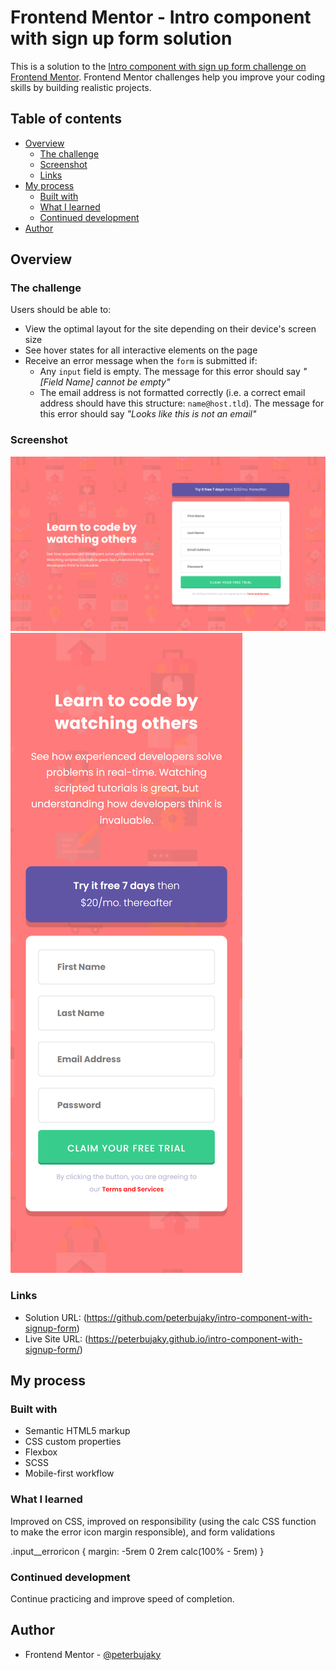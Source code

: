 # Frontend Mentor - Intro component with sign up form solution

This is a solution to the [Intro component with sign up form challenge on Frontend Mentor](https://www.frontendmentor.io/challenges/intro-component-with-signup-form-5cf91bd49edda32581d28fd1). Frontend Mentor challenges help you improve your coding skills by building realistic projects. 

## Table of contents

- [Overview](#overview)
  - [The challenge](#the-challenge)
  - [Screenshot](#screenshot)
  - [Links](#links)
- [My process](#my-process)
  - [Built with](#built-with)
  - [What I learned](#what-i-learned)
  - [Continued development](#continued-development)
- [Author](#author)

## Overview

### The challenge

Users should be able to:

- View the optimal layout for the site depending on their device's screen size
- See hover states for all interactive elements on the page
- Receive an error message when the `form` is submitted if:
  - Any `input` field is empty. The message for this error should say *"[Field Name] cannot be empty"*
  - The email address is not formatted correctly (i.e. a correct email address should have this structure: `name@host.tld`). The message for this error should say *"Looks like this is not an email"*

### Screenshot

![desktop 1440px](screenshots/desktop.png) ![mobile 375px](screenshots/mobile.png) 

### Links

- Solution URL: (https://github.com/peterbujaky/intro-component-with-signup-form)
- Live Site URL: (https://peterbujaky.github.io/intro-component-with-signup-form/)

## My process

### Built with

- Semantic HTML5 markup
- CSS custom properties
- Flexbox
- SCSS
- Mobile-first workflow

### What I learned

Improved on CSS, improved on responsibility (using the calc CSS function to make the error icon margin responsible), and form validations

.input__erroricon {
margin: -5rem 0 2rem calc(100% - 5rem)
}

### Continued development

Continue practicing and improve speed of completion.


## Author

- Frontend Mentor - [@peterbujaky](https://www.frontendmentor.io/profile/peterbujaky)

